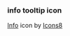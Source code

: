 ### info tooltip icon
<a target="_blank" href="https://icons8.com/icon/lzICmAiUWSkI/info">Info</a> icon by <a target="_blank" href="https://icons8.com">Icons8</a>